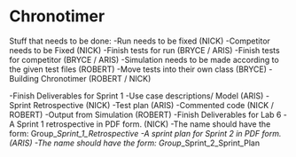 # Chronotimer

Stuff that needs to be done:
   -Run needs to be fixed (NICK)
   -Competitor needs to be Fixed (NICK)
   -Finish tests for run (BRYCE / ARIS)
   -Finish tests for competitor (BRYCE / ARIS)
   -Simulation needs to be made according to the given test files (ROBERT)
   -Move tests into their own class (BRYCE)
   -Building Chronotimer (ROBERT / NICK)
   
   
   -Finish Deliverables for Sprint 1
      -Use case descriptions/ Model (ARIS)
      -Sprint Retrospective (NICK)
      -Test plan (ARIS)
      -Commented code (NICK / ROBERT)
      -Output from Simulation (ROBERT)
   -Finish Deliverables for Lab 6
      -A Sprint 1 retrospective in PDF form. (NICK)
         -The name should have the form: Group_<n>_Sprint_1_Retrospective
      -A sprint plan for Sprint 2 in PDF form. (ARIS)
         -The name should have the form: Group_<n>_Sprint_2_Sprint_Plan